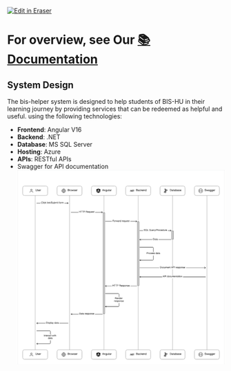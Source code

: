 <p><a target="_blank" href="https://app.eraser.io/workspace/LwgWGA0BXivoM8wz6OLa" id="edit-in-eraser-github-link"><img alt="Edit in Eraser" src="https://firebasestorage.googleapis.com/v0/b/second-petal-295822.appspot.com/o/images%2Fgithub%2FOpen%20in%20Eraser.svg?alt=media&amp;token=968381c8-a7e7-472a-8ed6-4a6626da5501"></a></p>

# For overview, see Our [﻿📚 Documentation](https://bis-helper.gitbook.io/bis-helper-docs) 
## System Design
The bis-helper system is designed to help students of BIS-HU in their learning journey by providing services that can be redeemed as helpful and useful.
 using the following technologies:

- **Frontend**: Angular V16
- **Backend**: .NET
- **Database**: MS SQL Server
- **Hosting**: Azure
- **APIs**: RESTful APIs
- Swagger for API documentation
![System Design](/.eraser/LwgWGA0BXivoM8wz6OLa___7W8whUFHobNTvhtizFIC5OukyOv2___---figure---Wx0-6eE4Y7G0A-3ySt3pO---figure---Xsyyldf7Z6ySWXF4su4OUA.png "System Design")




<!--- Eraser file: https://app.eraser.io/workspace/LwgWGA0BXivoM8wz6OLa --->